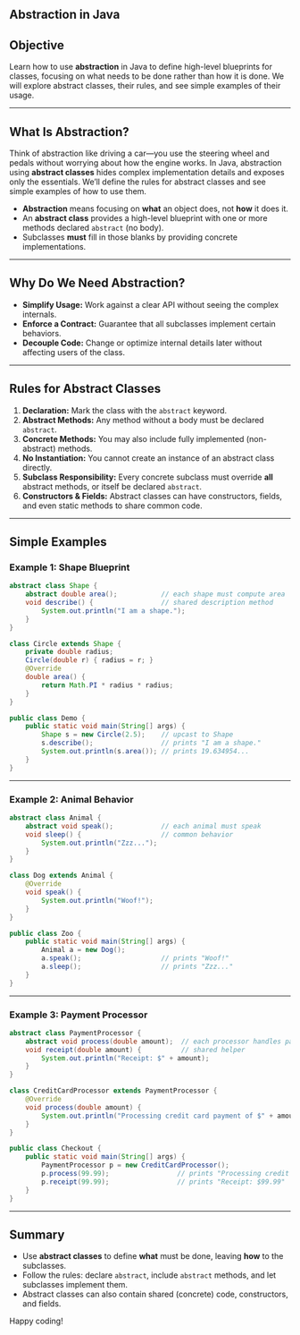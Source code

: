 ## Abstraction in Java

## Objective
Learn how to use **abstraction** in Java to define high-level blueprints for classes, focusing on what needs to be done rather than how it is done. We will explore abstract classes, their rules, and see simple examples of their usage.

---

## What Is Abstraction?

Think of abstraction like driving a car—you use the steering wheel and pedals without worrying about how the engine works. In Java, abstraction using **abstract classes** hides complex implementation details and exposes only the essentials. We’ll define the rules for abstract classes and see simple examples of how to use them.
- **Abstraction** means focusing on **what** an object does, not **how** it does it.
- An **abstract class** provides a high-level blueprint with one or more methods declared `abstract` (no body).
- Subclasses **must** fill in those blanks by providing concrete implementations.

---

## Why Do We Need Abstraction?

- **Simplify Usage:** Work against a clear API without seeing the complex internals.
- **Enforce a Contract:** Guarantee that all subclasses implement certain behaviors.
- **Decouple Code:** Change or optimize internal details later without affecting users of the class.

---

## Rules for Abstract Classes

1. **Declaration:** Mark the class with the `abstract` keyword.
2. **Abstract Methods:** Any method without a body must be declared `abstract`.
3. **Concrete Methods:** You may also include fully implemented (non-abstract) methods.
4. **No Instantiation:** You cannot create an instance of an abstract class directly.
5. **Subclass Responsibility:** Every concrete subclass must override **all** abstract methods, or itself be declared `abstract`.
6. **Constructors & Fields:** Abstract classes can have constructors, fields, and even static methods to share common code.

---

## Simple Examples

### Example 1: Shape Blueprint

```java
abstract class Shape {
    abstract double area();           // each shape must compute area
    void describe() {                 // shared description method
        System.out.println("I am a shape.");
    }
}

class Circle extends Shape {
    private double radius;
    Circle(double r) { radius = r; }
    @Override
    double area() {
        return Math.PI * radius * radius;
    }
}

public class Demo {
    public static void main(String[] args) {
        Shape s = new Circle(2.5);    // upcast to Shape
        s.describe();                 // prints "I am a shape."
        System.out.println(s.area()); // prints 19.634954...
    }
}
```

---

### Example 2: Animal Behavior

```java
abstract class Animal {
    abstract void speak();            // each animal must speak
    void sleep() {                    // common behavior
        System.out.println("Zzz...");
    }
}

class Dog extends Animal {
    @Override
    void speak() {
        System.out.println("Woof!");
    }
}

public class Zoo {
    public static void main(String[] args) {
        Animal a = new Dog();
        a.speak();                    // prints "Woof!"
        a.sleep();                    // prints "Zzz..."
    }
}
```

---

### Example 3: Payment Processor

```java
abstract class PaymentProcessor {
    abstract void process(double amount);  // each processor handles payment differently
    void receipt(double amount) {          // shared helper
        System.out.println("Receipt: $" + amount);
    }
}

class CreditCardProcessor extends PaymentProcessor {
    @Override
    void process(double amount) {
        System.out.println("Processing credit card payment of $" + amount);
    }
}

public class Checkout {
    public static void main(String[] args) {
        PaymentProcessor p = new CreditCardProcessor();
        p.process(99.99);                 // prints "Processing credit card payment..."
        p.receipt(99.99);                 // prints "Receipt: $99.99"
    }
}
```

---

## Summary

- Use **abstract classes** to define **what** must be done, leaving **how** to the subclasses.
- Follow the rules: declare `abstract`, include `abstract` methods, and let subclasses implement them.
- Abstract classes can also contain shared (concrete) code, constructors, and fields.

Happy coding!